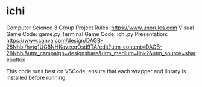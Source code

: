 # ichi
Computer Science 3 Group Project
Rules: https://www.unorules.com
Visual Game Code: game.py
Terminal Game Code: ichi.py
Presentation: https://www.canva.com/design/DAGB-28NhbI/hvtg1UG8NHKavzegOsd9TA/edit?utm_content=DAGB-28NhbI&utm_campaign=designshare&utm_medium=link2&utm_source=sharebutton

This code runs best on VSCode, ensure that each wrapper and library is installed before running. 
